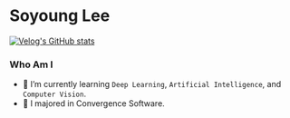 # Soyoung Lee
[![Velog's GitHub stats](https://velog-readme-stats.vercel.app/api/badge?name=llleeeso)](https://velog.io/@llleeeso)

### Who Am I

- 🌱 I’m currently learning `Deep Learning`, `Artificial Intelligence`, and `Computer Vision`.
- 🥇 I majored in Convergence Software.
